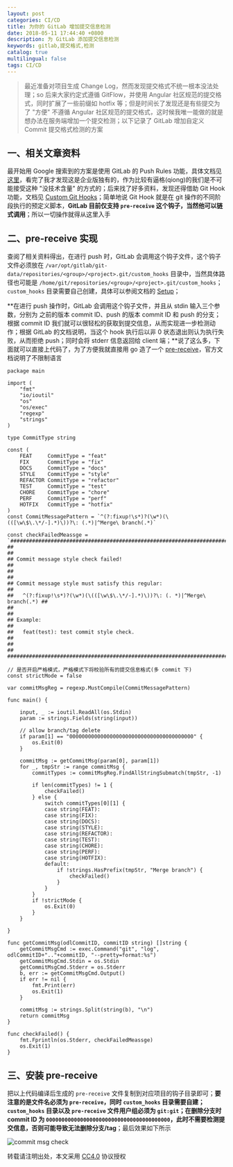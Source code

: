 ```yaml
---
layout: post
categories: CI/CD
title: 为你的 GitLab 增加提交信息检测
date: 2018-05-11 17:44:40 +0800
description: 为 GitLab 添加提交信息检测
keywords: gitlab,提交格式,检测
catalog: true
multilingual: false
tags: CI/CD
---
```


> 最近准备对项目生成 Change Log，然而发现提交格式不统一根本没法处理；so 后来大家约定式遵循 GitFlow，并使用 Angular 社区规范的提交格式，同时扩展了一些前缀如 hotfix 等；但是时间长了发现还是有些提交为了 "方便" 不遵循 Angular 社区规范的提交格式，这时候我唯一能做的就是想办法在服务端增加一个提交检测；以下记录了 GitLab 增加自定义 Commit 提交格式检测的方案

## 一、相关文章资料

最开始用 Google 搜索到的方案是使用 GitLab 的 Push Rules 功能，具体文档见 [这里](https://docs.gitlab.com/ee/push_rules/push_rules.html)，看完了我才发现这是企业版独有的，作为比较有逼格(qiong)的我们是不可能接受这种 "没技术含量" 的方式的；后来找了好多资料，发现还得借助 Git Hook 功能，文档见 [Custom Git Hooks](https://docs.gitlab.com/ee/administration/custom_hooks.html)；简单地说 Git Hook 就是在 git 操作的不同阶段执行的预定义脚本，**GitLab 目前仅支持 `pre-receive` 这个钩子，当然他可以链式调用**；所以一切操作就得从这里入手

## 二、pre-receive 实现

查阅了相关资料得出，在进行 push 时，GitLab 会调用这个钩子文件，这个钩子文件必须放在 `/var/opt/gitlab/git-data/repositories/<group>/<project>.git/custom_hooks` 目录中，当然具体路径也可能是 `/home/git/repositories/<group>/<project>.git/custom_hooks`；`custom_hooks` 目录需要自己创建，具体可以参阅文档的 [Setup](https://docs.gitlab.com/ee/administration/custom_hooks.html#setup)；

**在进行 push 操作时，GitLab 会调用这个钩子文件，并且从 stdin 输入三个参数，分别为 之前的版本 commit ID、push 的版本 commit ID 和 push 的分支；根据 commit ID 我们就可以很轻松的获取到提交信息，从而实现进一步检测动作；根据 GitLab 的文档说明，当这个 hook 执行后以非 0 状态退出则认为执行失败，从而拒绝 push；同时会将 stderr 信息返回给 client 端；**说了这么多，下面就可以直接上代码了，为了方便我就直接用 go 造了一个 [pre-receive](https://github.com/mritd/pre-receive)，官方文档说明了不限制语言


``` golang
package main

import (
    "fmt"
    "io/ioutil"
    "os"
    "os/exec"
    "regexp"
    "strings"
)

type CommitType string

const (
    FEAT     CommitType = "feat"
    FIX      CommitType = "fix"
    DOCS     CommitType = "docs"
    STYLE    CommitType = "style"
    REFACTOR CommitType = "refactor"
    TEST     CommitType = "test"
    CHORE    CommitType = "chore"
    PERF     CommitType = "perf"
    HOTFIX   CommitType = "hotfix"
)
const CommitMessagePattern = `^(?:fixup!\s*)?(\w*)(\(([\w\$\.\*/-].*)\))?\: (.*)|^Merge\ branch(.*)`

const checkFailedMeassge = `##############################################################################
##                                                                          ##
## Commit message style check failed!                                       ##
##                                                                          ##
## Commit message style must satisfy this regular:                          ##
##   ^(?:fixup!\s*)?(\w*)(\(([\w\$\.\*/-].*)\))?\: (. *)|^Merge\ branch(.*) ##
##                                                                          ##
## Example:                                                                 ##
##   feat(test): test commit style check.                                   ##
##                                                                          ##
##############################################################################`

// 是否开启严格模式，严格模式下将校验所有的提交信息格式(多 commit 下)
const strictMode = false

var commitMsgReg = regexp.MustCompile(CommitMessagePattern)

func main() {

    input, _ := ioutil.ReadAll(os.Stdin)
    param := strings.Fields(string(input))

    // allow branch/tag delete
    if param[1] == "0000000000000000000000000000000000000000" {
        os.Exit(0)
    }

    commitMsg := getCommitMsg(param[0], param[1])
    for _, tmpStr := range commitMsg {
        commitTypes := commitMsgReg.FindAllStringSubmatch(tmpStr, -1)

        if len(commitTypes) != 1 {
            checkFailed()
        } else {
            switch commitTypes[0][1] {
            case string(FEAT):
            case string(FIX):
            case string(DOCS):
            case string(STYLE):
            case string(REFACTOR):
            case string(TEST):
            case string(CHORE):
            case string(PERF):
            case string(HOTFIX):
            default:
                if !strings.HasPrefix(tmpStr, "Merge branch") {
                    checkFailed()
                }
            }
        }
        if !strictMode {
            os.Exit(0)
        }
    }

}

func getCommitMsg(odlCommitID, commitID string) []string {
    getCommitMsgCmd := exec.Command("git", "log", odlCommitID+".."+commitID, "--pretty=format:%s")
    getCommitMsgCmd.Stdin = os.Stdin
    getCommitMsgCmd.Stderr = os.Stderr
    b, err := getCommitMsgCmd.Output()
    if err != nil {
        fmt.Print(err)
        os.Exit(1)
    }

    commitMsg := strings.Split(string(b), "\n")
    return commitMsg
}

func checkFailed() {
    fmt.Fprintln(os.Stderr, checkFailedMeassge)
    os.Exit(1)
}

```

## 三、安装 pre-receive

把以上代码编译后生成的 `pre-receive` 文件复制到对应项目的钩子目录即可；**要注意的是文件名必须为 `pre-receive`，同时 `custom_hooks` 目录需要自建；`custom_hooks` 目录以及 `pre-receive` 文件用户组必须为 `git:git`；在删除分支时 commit ID 为 `0000000000000000000000000000000000000000`，此时不需要检测提交信息，否则可能导致无法删除分支/tag**；最后效果如下所示

![commit msg check](https://oss.link/markdown/hs9c2.png)


转载请注明出处，本文采用 [CC4.0](http://creativecommons.org/licenses/by-nc-nd/4.0/) 协议授权
